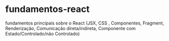 # fundamentos-react
fundamentos principais sobre o React (JSX, CSS , Componentes, Fragment, Renderização, Comunicação direta/indireta, Componente com Estado/Controlado/não Controlado)
